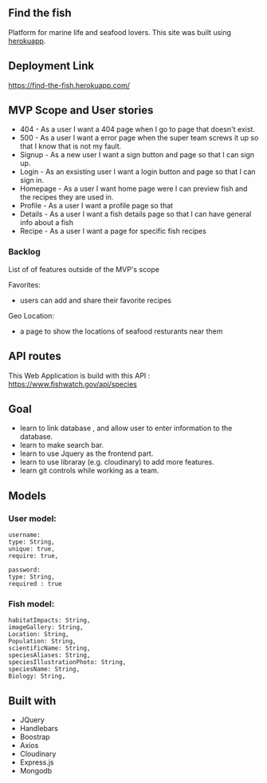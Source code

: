 ## Find the fish

Platform for marine life and seafood lovers.  This site was built using [herokuapp](https://find-the-fish.herokuapp.com/). 
<br>

## Deployment Link

https://find-the-fish.herokuapp.com/

## MVP Scope and User stories

- 404 - As a user I want a 404 page when I go to page that doesn't exist.
- 500 - As a user I want a error page when the super team screws it up so that I know that is not my fault.
- Signup - As a new user I want a sign button and page so that I can sign up.
- Login - As an exsisting user I want a login button and page so that I can sign in.
- Homepage - As a user I want home page were I can preview fish and the recipes they are used in.
- Profile - As a user I want a profile page so that
- Details - As a user I want a fish details page so that I can have general info about a fish
- Recipe - As a user I want a page for specific fish recipes

### Backlog

List of of features outside of the MVP's scope

Favorites:

- users can add and share their favorite recipes

Geo Location:

- a page to show the locations of seafood resturants near them


## API routes

This Web Application is build with this API : https://www.fishwatch.gov/api/species

## Goal

- learn to link database , and allow user to enter information to the database.
- learn to make search bar. 
- learn to use Jquery as the frontend part. 
- learn to use libraray (e.g. cloudinary) to add more features. 
- learn git controls while working as a team. 

## Models

### User model:

    username:
    type: String,
    unique: true,
    require: true,

    password:
    type: String,
    required : true

### Fish model:

    habitatImpacts: String,
    imageGallery: String,
    Location: String,
    Population: String,
    scientificName: String,
    speciesAliases: String,
    speciesIllustrationPhoto: String,
    speciesName: String,
    Biology: String,
    
    
## Built with

-   JQuery
-   Handlebars
-   Boostrap 
-   Axios
-   Cloudinary 
-   Express.js
-   Mongodb
